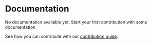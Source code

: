 <!--
Copyright {{ .Copyright.Year }} - {{ with .Copyright.Owner }}{{ . }}{{ else }}The {{ .Project.Name }} Authors{{ end }}
This work is licensed under a Creative Commons Attribution-ShareAlike 4.0 International License;
you may not use this file except in compliance with the License.
You may obtain a copy of the License at
    https://creativecommons.org/licenses/by-sa/4.0/legalcode
Unless required by applicable law or agreed to in writing, documentation
distributed under the License is distributed on an "AS IS" BASIS,
WITHOUT WARRANTIES OR CONDITIONS OF ANY KIND, either express or implied.
See the License for the specific language governing permissions and
limitations under the License.
-->

# Documentation

No documentation available yet. Start your first contribution with some documentation.

See how you can contribute with our [contribution guide](/CONTRIBUTING.md).
